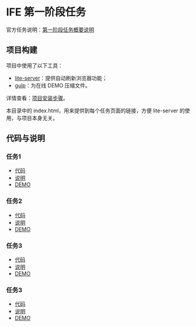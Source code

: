 # IFE 第一阶段任务
官方任务说明：[第一阶段任务概要说明](http://mp.weixin.qq.com/s?__biz=MzA4MjUyNjY3Nw==&mid=401956006&idx=1&sn=bbf72ea5c17894c3a5423d8b3bdb7d9a#rd)

## 项目构建
项目中使用了以下工具：
- [lite-server](https://github.com/johnpapa/lite-server)：提供自动刷新浏览器功能；
- [gulp](https://github.com/gulpjs/gulp)：为在线 DEMO 压缩文件。

详情查看：[项目安装步骤](./项目安装步骤.md)。

本目录中的 index.html，用来提供到每个任务页面的链接，方便 lite-server 的使用，与项目本身无关。

## 代码与说明
### 任务1
- [代码](./task_1_1/index.html)
- [说明](./task_1_1/README.md)
- [DEMO](http://yanisj.github.io/ife-missions/task-1-1/index.html)

### 任务2
- [代码](./task_1_2/)
- [说明](./task_1_2/README.md)
- [DEMO](http://yanisj.github.io/ife-missions/task-1-2/index.html)
 
### 任务3
- [代码](./task_1_3/)
- [说明](./task_1_3/README.md)
- [DEMO](http://yanisj.github.io/ife-missions/task-1-3/index.html)

### 任务3
- [代码](./task_1_4/)
- [说明](./task_1_4/README.md)
- [DEMO](http://yanisj.github.io/ife-missions/task-1-4/index.html)

